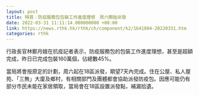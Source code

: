 ```yaml
---
layout: post
title: 特首：防疫服務包包裝工作進度理想　周六開始派發
date: 2022-03-31 11:11:14.000000000 +08:00
link: https://news.rthk.hk/rthk/ch/component/k2/1641804-20220331.htm
categories: rthk
---
```


行政長官林鄭月娥在抗疫記者表示，防疫服務包的包裝工作進度理想，甚至是超額完成，昨日已完成包裝160萬個，佔總數45%。

當局將會按原定的計劃，周六起在18區派發，期望7天內完成。住在公屋、私人屋苑、「三無」大廈及鄉村，有相關部門及團體都會協助派發防疫包。因應可能仍有部分市民未能在家居領取，當局會在18區設置派發點，補漏拾遺。

